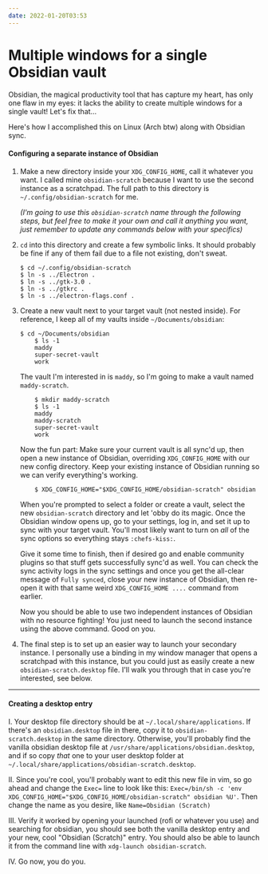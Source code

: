 ```yaml
---
date: 2022-01-20T03:53
---
```


# Multiple windows for a single Obsidian vault

Obsidian, the magical productivity tool that has capture my heart, has only one flaw in my eyes: it lacks the ability to create multiple windows for a single vault! Let's fix that…

Here's how I accomplished this on Linux (Arch btw) along with Obsidian sync.

#### Configuring a separate instance of Obsidian

1. Make a new directory inside your `XDG_CONFIG_HOME`, call it whatever you want. I called mine `obsidian-scratch` because I want to use the second instance as a scratchpad. The full path to this directory is `~/.config/obsidian-scratch` for me. 

   *(I'm going to use this `obsidian-scratch` name through the following steps, but feel free to make it your own and call it anything you want, just remember to update any commands below with your specifics)*

2. `cd` into this directory and create a few symbolic links. It should probably be fine if any of them fail due to a file not existing, don't sweat.

	```plain
	$ cd ~/.config/obsidian-scratch
	$ ln -s ../Electron .
	$ ln -s ../gtk-3.0 .
	$ ln -s ../gtkrc .
	$ ln -s ../electron-flags.conf .
	```

3. Create a new vault next to your target vault (not nested inside). For reference, I keep all of my vaults inside `~/Documents/obsidian`:

	```plain
	$ cd ~/Documents/obsidian
        $ ls -1
        maddy
        super-secret-vault
        work
	```

   The vault I'm interested in is `maddy`, so I'm going to make a vault named `maddy-scratch`.

	```plain
        $ mkdir maddy-scratch
        $ ls -1
        maddy
        maddy-scratch
        super-secret-vault
        work
	```

    Now the fun part: Make sure your current vault is all sync'd up, then open a new instance of Obsidian, overriding `XDG_CONFIG_HOME` with our new config directory. Keep your existing instance of Obsidian running so we can verify everything's working.

	```plain
        $ XDG_CONFIG_HOME="$XDG_CONFIG_HOME/obsidian-scratch" obsidian
	```
   
     When you're prompted to select a folder or create a vault, select the new `obsidian-scratch` directory and let 'obby do its magic. Once the Obsidian window opens up, go to your settings, log in, and set it up to sync with your target vault. You'll most likely want to turn on *all* of the sync options so everything stays `:chefs-kiss:`. 

   Give it some time to finish, then if desired go and enable community plugins so that stuff gets successfully sync'd as well. You can check the sync activity logs in the sync settings and once you get the all-clear message of `Fully synced`, close your new instance of Obsidian, then re-open it with that same weird `XDG_CONFIG_HOME ....` command from earlier.

   Now you should be able to use two independent instances of Obsidian with no resource fighting! You just need to launch the second instance using the above command. Good on you. 

4. The final step is to set up an easier way to launch your secondary instance. I personally use a binding in my window manager that opens a scratchpad with this instance, but you could just as easily create a new `obsidian-scratch.desktop` file. I'll walk you through that in case you're interested, see below.


---
#### Creating a desktop entry

   I. Your desktop file directory should be at `~/.local/share/applications`. If there's an `obsidian.desktop` file in there, copy it to `obsidian-scratch.desktop` in the same directory. Otherwise, you'll probably find the vanilla obsidian desktop file at `/usr/share/applications/obsidian.desktop`, and if so copy *that* one to your user desktop folder at `~/.local/share/applications/obsidian-scratch.desktop`. 

   II. Since you're cool, you'll probably want to edit this new file in vim, so go ahead and change the `Exec=` line to look like this: `Exec=/bin/sh -c 'env XDG_CONFIG_HOME="$XDG_CONFIG_HOME/obsidian-scratch" obsidian %U'`. Then change the name as you desire, like `Name=Obsidian (Scratch)`

   III. Verify it worked by opening your launched (rofi or whatever you use) and searching for obsidian, you should see both the vanilla desktop entry and your new, cool "Obsidian (Scratch)" entry. You should also be able to launch it from the command line with `xdg-launch obsidian-scratch`.

   IV. Go now, you do you.
